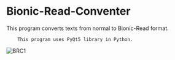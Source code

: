 # Bionic-Read-Conventer
This program converts texts from normal to Bionic-Read format.

        This program uses PyQt5 library in Python.

![BRC1](https://user-images.githubusercontent.com/64587561/177947586-07faecb2-8c75-4f99-ac41-c5eeaa8431ea.png)

